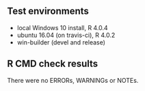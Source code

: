 ## Test environments
* local Windows 10 install, R 4.0.4
* ubuntu 16.04 (on travis-ci), R 4.0.2
* win-builder (devel and release)
 
## R CMD check results
There were no ERRORs, WARNINGs or NOTEs.
